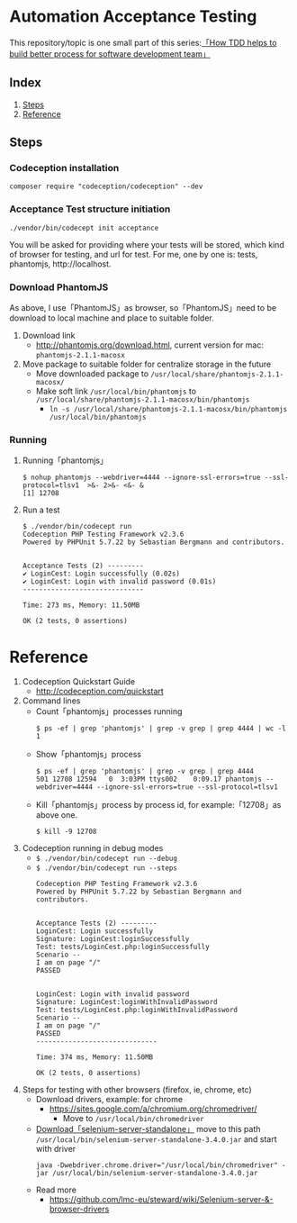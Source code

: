 # Automation Acceptance Testing

This repository/topic is one small part of this series:[「How TDD helps to build better process for software development team」](https://medium.com/@caophamtruongson/how-tdd-helps-building-better-process-for-software-development-team-318b612dbb1b)

## Index

1. [Steps](#steps)
1. [Reference](#reference)


## Steps 

### Codeception installation

`composer require "codeception/codeception" --dev`

### Acceptance Test structure initiation 

`./vendor/bin/codecept init acceptance`

You will be asked for providing where your tests will be stored, which kind of browser for testing, and url for test. For me, one by one is: tests, phantomjs, http://localhost.

### Download PhantomJS

As above, I use「PhantomJS」as browser, so「PhantomJS」need to be download to local machine and place to suitable folder.

1. Download link
    * http://phantomjs.org/download.html, current version for mac: `phantomjs-2.1.1-macosx`
1. Move package to suitable folder for centralize storage in the future
    * Move downloaded package to `/usr/local/share/phantomjs-2.1.1-macosx/`
    * Make soft link `/usr/local/bin/phantomjs` to `/usr/local/share/phantomjs-2.1.1-macosx/bin/phantomjs`
        * `ln -s /usr/local/share/phantomjs-2.1.1-macosx/bin/phantomjs /usr/local/bin/phantomjs`

### Running
    
1. Running「phantomjs」
    ```
    $ nohup phantomjs --webdriver=4444 --ignore-ssl-errors=true --ssl-protocol=tlsv1  >&- 2>&- <&- &
    [1] 12708
    ```
1. Run a test
    ```
    $ ./vendor/bin/codecept run
    Codeception PHP Testing Framework v2.3.6
    Powered by PHPUnit 5.7.22 by Sebastian Bergmann and contributors.


    Acceptance Tests (2) ---------
    ✔ LoginCest: Login successfully (0.02s)
    ✔ LoginCest: Login with invalid password (0.01s)
    ------------------------------

    Time: 273 ms, Memory: 11.50MB

    OK (2 tests, 0 assertions)
    ```

# Reference

1. Codeception Quickstart Guide
    * http://codeception.com/quickstart
1. Command lines
    * Count「phantomjs」processes running
        ```
        $ ps -ef | grep 'phantomjs' | grep -v grep | grep 4444 | wc -l
        1
        ```
    * Show「phantomjs」process
        ```
        $ ps -ef | grep 'phantomjs' | grep -v grep | grep 4444
        501 12708 12594   0  3:03PM ttys002    0:09.17 phantomjs --webdriver=4444 --ignore-ssl-errors=true --ssl-protocol=tlsv1
        ```
    * Kill「phantomjs」process by process id, for example:「12708」as above one.
        ```
        $ kill -9 12708
        ```
1. Codeception running in debug modes
    * `$ ./vendor/bin/codecept run --debug`
    * `$ ./vendor/bin/codecept run --steps`
        ```
        Codeception PHP Testing Framework v2.3.6
        Powered by PHPUnit 5.7.22 by Sebastian Bergmann and contributors.


        Acceptance Tests (2) ---------
        LoginCest: Login successfully
        Signature: LoginCest:loginSuccessfully
        Test: tests/LoginCest.php:loginSuccessfully
        Scenario --
        I am on page "/"
        PASSED


        LoginCest: Login with invalid password
        Signature: LoginCest:loginWithInvalidPassword
        Test: tests/LoginCest.php:loginWithInvalidPassword
        Scenario --
        I am on page "/"
        PASSED
        ------------------------------

        Time: 374 ms, Memory: 11.50MB

        OK (2 tests, 0 assertions)
        ```
1. Steps for testing with other browsers (firefox, ie, chrome, etc)
    * Download drivers, example: for chrome
        * https://sites.google.com/a/chromium.org/chromedriver/
            * Move to `/usr/local/bin/chromedriver` 
    * [Download「selenium-server-standalone」](http://www.seleniumhq.org/download/) move to this path `/usr/local/bin/selenium-server-standalone-3.4.0.jar` and start with driver
        ```
        java -Dwebdriver.chrome.driver="/usr/local/bin/chromedriver" -jar /usr/local/bin/selenium-server-standalone-3.4.0.jar
        ```
    * Read more
        * https://github.com/lmc-eu/steward/wiki/Selenium-server-&-browser-drivers
